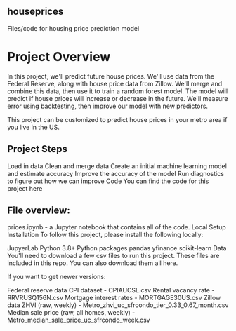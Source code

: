 ## houseprices
Files/code for housing price prediction model

# Project Overview
In this project, we'll predict future house prices. We'll use data from the Federal Reserve, along with house price data from Zillow. We'll merge and combine this data, then use it to train a random forest model. The model will predict if house prices will increase or decrease in the future. We'll measure error using backtesting, then improve our model with new predictors.

This project can be customized to predict house prices in your metro area if you live in the US.

## Project Steps

Load in data
Clean and merge data
Create an initial machine learning model and estimate accuracy
Improve the accuracy of the model
Run diagnostics to figure out how we can improve
Code
You can find the code for this project here

## File overview:

prices.ipynb - a Jupyter notebook that contains all of the code.
Local Setup
Installation
To follow this project, please install the following locally:

JupyerLab
Python 3.8+
Python packages
pandas
yfinance
scikit-learn
Data
You'll need to download a few csv files to run this project. These files are included in this repo. You can also download them all here.

If you want to get newer versions:

Federal reserve data
CPI dataset - CPIAUCSL.csv
Rental vacancy rate - RRVRUSQ156N.csv
Mortgage interest rates - MORTGAGE30US.csv
Zillow data
ZHVI (raw, weekly) - Metro_zhvi_uc_sfrcondo_tier_0.33_0.67_month.csv
Median sale price (raw, all homes, weekly) - Metro_median_sale_price_uc_sfrcondo_week.csv
